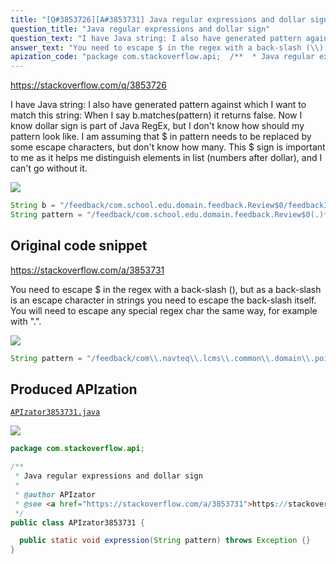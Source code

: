 ```yaml
---
title: "[Q#3853726][A#3853731] Java regular expressions and dollar sign"
question_title: "Java regular expressions and dollar sign"
question_text: "I have Java string: I also have generated pattern against which I want to match this string: When I say b.matches(pattern) it returns false. Now I know dollar sign is part of Java RegEx, but I don't know how should my pattern look like. I am assuming that $ in pattern needs to be replaced by some escape characters, but don't know how many. This $ sign is important to me as it helps me distinguish elements in list (numbers after dollar), and I can't go without it."
answer_text: "You need to escape $ in the regex with a back-slash (\\), but as a back-slash is an escape character in strings you need to escape the back-slash itself. You will need to escape any special regex char the same way, for example with \".\"."
apization_code: "package com.stackoverflow.api;  /**  * Java regular expressions and dollar sign  *  * @author APIzator  * @see <a href=\"https://stackoverflow.com/a/3853731\">https://stackoverflow.com/a/3853731</a>  */ public class APIzator3853731 {    public static void expression(String pattern) throws Exception {} }"
---
```


https://stackoverflow.com/q/3853726

I have Java string:
I also have generated pattern against which I want to match this string:
When I say b.matches(pattern) it returns false. Now I know dollar sign is part of Java RegEx, but I don&#x27;t know how should my pattern look like. I am assuming that $ in pattern needs to be replaced by some escape characters, but don&#x27;t know how many. This $ sign is important to me as it helps me distinguish elements in list (numbers after dollar), and I can&#x27;t go without it.


<div class="code-logo"><img src="/stackoverflow.png" /></div>

```java
String b = "/feedback/com.school.edu.domain.feedback.Review$0/feedbackId");
String pattern = "/feedback/com.school.edu.domain.feedback.Review$0(.)*";
```


## Original code snippet

https://stackoverflow.com/a/3853731

You need to escape $ in the regex with a back-slash (\), but as a back-slash is an escape character in strings you need to escape the back-slash itself.
You will need to escape any special regex char the same way, for example with &quot;.&quot;.

<div class="code-logo"><img src="/stackoverflow.png" /></div>

```java
String pattern = "/feedback/com\\.navteq\\.lcms\\.common\\.domain\\.poi\\.feedback\\.Review\\$0(.)*";
```

## Produced APIzation

[`APIzator3853731.java`](https://github.com/pasqualesalza/apization-temp/raw/main/data/search/APIzator3853731.java)

<div class="code-logo"><img src="/apizator.png" /></div>

```java
package com.stackoverflow.api;

/**
 * Java regular expressions and dollar sign
 *
 * @author APIzator
 * @see <a href="https://stackoverflow.com/a/3853731">https://stackoverflow.com/a/3853731</a>
 */
public class APIzator3853731 {

  public static void expression(String pattern) throws Exception {}
}

```